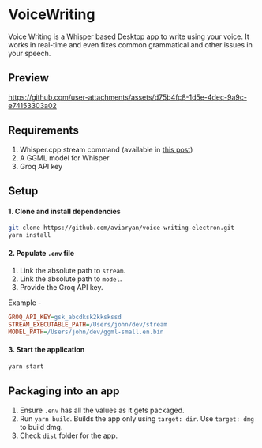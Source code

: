 # VoiceWriting

Voice Writing is a Whisper based Desktop app to write using your voice.
It works in real-time and even fixes common grammatical and other issues in your speech.

## Preview

https://github.com/user-attachments/assets/d75b4fc8-1d5e-4dec-9a9c-e74153303a02


## Requirements

1. Whisper.cpp stream command (available in [this post](https://github.com/aviaryan/voice-writing-electron/discussions/4))
2. A GGML model for Whisper
3. Groq API key


## Setup

#### 1. Clone and install dependencies

```sh
git clone https://github.com/aviaryan/voice-writing-electron.git
yarn install
```

#### 2. Populate `.env` file

1. Link the absolute path to `stream`.
2. Link the absolute path to `model`.
3. Provide the Groq API key.

Example -

```ini
GROQ_API_KEY=gsk_abcdksk2kkskssd
STREAM_EXECUTABLE_PATH=/Users/john/dev/stream
MODEL_PATH=/Users/john/dev/ggml-small.en.bin
```

#### 3. Start the application

```sh
yarn start
```


## Packaging into an app

1. Ensure `.env` has all the values as it gets packaged.
2. Run `yarn build`. Builds the app only using `target: dir`. Use `target: dmg` to build dmg.
3. Check `dist` folder for the app.
